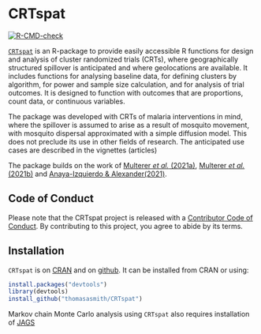 
<!-- README.md is generated from README.Rmd. Please edit that file -->

# CRTspat

<!-- badges: start -->

[![R-CMD-check](https://github.com/ThomasASmith/CRTspat/actions/workflows/R-CMD-check.yaml/badge.svg)](https://github.com/ThomasASmith/CRTspat/actions/workflows/R-CMD-check.yaml)
<!-- badges: end -->

[`CRTspat`](https://thomasasmith.github.io/index.html) is an R-package
to provide easily accessible R functions for design and analysis of
cluster randomized trials (CRTs), where geographically structured
spillover is anticipated and where geolocations are available. It
includes functions for analysing baseline data, for defining clusters by
algorithm, for power and sample size calculation, and for analysis of
trial outcomes. It is designed to function with outcomes that are
proportions, count data, or continuous variables.

The package was developed with CRTs of malaria interventions in mind,
where the spillover is assumed to arise as a result of mosquito
movement, with mosquito dispersal approximated with a simple diffusion
model. This does not preclude its use in other fields of research. The
anticipated use cases are described in the vignettes (articles)

The package builds on the work of [Multerer *et al.*
(2021a)](https://trialsjournal.biomedcentral.com/articles/10.1186/s13063-021-05543-8),
[Multerer *et al.*
(2021b)](https://malariajournal.biomedcentral.com/articles/10.1186/s12936-021-03924-7)
and [Anaya-Izquierdo &
Alexander(2021)](https://onlinelibrary.wiley.com/doi/full/10.1111/biom.13316).

## Code of Conduct

Please note that the CRTspat project is released with a [Contributor
Code of
Conduct](https://contributor-covenant.org/version/2/1/CODE_OF_CONDUCT.html).
By contributing to this project, you agree to abide by its terms.

## Installation

`CRTspat` is on [CRAN](https://CRAN.R-project.org/package=CRTspat) and
on [github](https://github.com/ThomasASmith/CRTspat/). It can be
installed from CRAN or using:

``` r
install.packages("devtools")
library(devtools)
install_github("thomasasmith/CRTspat")
```

Markov chain Monte Carlo analysis using `CRTspat` also requires
installation of [JAGS](https://mcmc-jags.sourceforge.io/)
